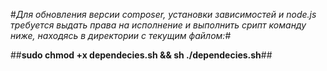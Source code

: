 #*Для обновления версии composer, установки зависимостей и node.js требуется выдать права на исполнение и выполнить срипт команду ниже, находясь в директории с текущим файлом:*#

##**sudo chmod +x dependecies.sh && sh ./dependecies.sh**##